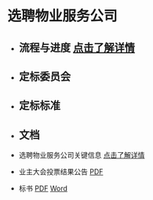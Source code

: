 # 选聘物业服务公司






- ## 流程与进度 [点击了解详情](./progress.html)

- ## 定标委员会

- ## 定标标准

- ## 文档

* 选聘物业服务公司关键信息 [点击了解详情](./keymessage.html)

* 业主大会投票结果公告
[PDF](./public_docs/%e7%ac%ac%e4%ba%8c%e5%b1%8a%e4%b8%9a%e4%b8%bb%e5%a4%a7%e4%bc%9a%e5%85%ac%e5%91%8a.pdf)
* 标书 [PDF](./public_docs/%e7%bd%97%e6%b9%96%e9%87%91%e5%b2%b8%e7%89%a9%e6%8b%9b%e6%a0%87%e6%96%87%e4%bb%b6.pdf) [Word](./public_docs/%e7%bd%97%e6%b9%96%e9%87%91%e5%b2%b8%e7%89%a9%e6%8b%9b%e6%a0%87%e6%96%87%e4%bb%b6.doc)
